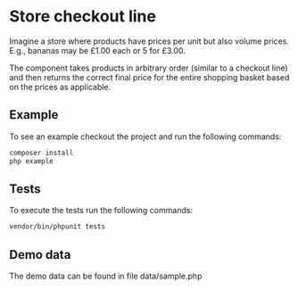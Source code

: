 # Store checkout line

Imagine a store where products have prices per unit but also volume prices. E.g., bananas may be £1.00 each or 5 for £3.00.

The component takes products in arbitrary order (similar to a checkout line) and then returns the correct final price for the entire shopping basket based on the prices as applicable.

## Example
To see an example checkout the project and run the following commands:
```bash
composer install
php example
```

## Tests
To execute the tests run the following commands:
```bash
vendor/bin/phpunit tests
```

## Demo data
The demo data can be found in file data/sample.php
